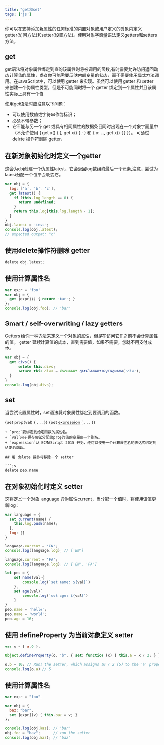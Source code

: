 ```yaml
---
title: "get和set"
tags: ['js']
---
```


你可以在支持添加新属性的任何标准的内置对象或用户定义的对象内定义getter(访问方法)和setter(设置方法)。使用对象字面量语法定义getters和setters方法。

## get

get语法将对象属性绑定到查询该属性时将被调用的函数,有时需要允许访问返回动态计算值的属性，或者你可能需要反映内部变量的状态，而不需要使用显式方法调用。在JavaScript中，可以使用 getter 来实现。虽然可以使用 getter 和 setter 来创建一个伪属性类型，但是不可能同时将一个 getter 绑定到一个属性并且该属性实际上具有一个值

使用get语法时应注意以下问题：

+ 可以使用数值或字符串作为标识；
+ 必须不带参数；
+ 它不能与另一个 get 或具有相同属性的数据条目同时出现在一个对象字面量中（不允许使用 { get x() { }, get x() { } } 和 { x: ..., get x() { } }）。
可通过 delete 操作符删除 getter。


## 在新对象初始化时定义一个getter
这会为obj创建一个伪属性latest，它会返回log数组的最后一个元素,注意，尝试为latest分配一个值不会改变它。

```js
var obj = {
  log: ['a', 'b', 'c'],
  get latest() {
    if (this.log.length == 0) {
      return undefined;
    }
    return this.log[this.log.length - 1];
  }
}
obj.latest = 'test';
console.log(obj.latest);
// expected output: "c"
```
## 使用delete操作符删除 getter

```
delete obj.latest;
```

## 使用计算属性名

```js
var expr = 'foo';
var obj = {
  get [expr]() { return 'bar'; }
};
console.log(obj.foo); // "bar"
```

## Smart / self-overwriting / lazy getters
Getters 给你一种方法来定义一个对象的属性，但是在访问它们之前不会计算属性的值。 getter 延续计算值的成本，直到需要值，如果不需要，您就不用支付成本。

```js
var obj = {
  get divs() {
      delete this.divs;
      return this.divs = document.getElementsByTagName('div');
  }
}
console.log(obj.divs);
```
## set
当尝试设置属性时，set语法将对象属性绑定到要调用的函数。

{set prop(val) { . . . }}
{set [expression](val) { . . . }}
```
+ `prop`要绑定到给定函数的属性名。
+ `val`用于保存尝试分配给prop的值的变量的一个别名。
+ `expression`从 ECMAScript 2015 开始，还可以使用一个计算属性名的表达式绑定到给定的函数。

## 用 delete 操作符移除一个 setter

```js
delete peo.name
```
## 在对象初始化时定义 setter

这将定义一个对象 language 的伪属性current，当分配一个值时，将使用该值更新log：
```js
var language = {
  set current(name) {
    this.log.push(name);
  },
  log: []
}

language.current = 'EN';
console.log(language.log); // ['EN']

language.current = 'FA';
console.log(language.log); // ['EN', 'FA']

let peo = {
    set name(val){
        console.log(`set name: ${val}`)
    },
    set age(val){
        console.log(`set age: ${val}`)
    }
}
peo.name = 'hello';
peo.name = 'world';
peo.age = 16;
```

## 使用 defineProperty 为当前对象定义 setter

```js
var o = { a:0 };

Object.defineProperty(o, "b", { set: function (x) { this.a = x / 2; } });

o.b = 10; // Runs the setter, which assigns 10 / 2 (5) to the 'a' property
console.log(o.a) // 5
```

## 使用计算属性名

```js
var expr = "foo";

var obj = {
  baz: "bar",
  set [expr](v) { this.baz = v; }
};

console.log(obj.baz); // "bar"
obj.foo = "baz";      // run the setter
console.log(obj.baz); // "baz"
```
